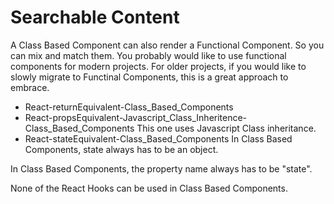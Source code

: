 # Searchable Content
A Class Based Component can also render a Functional Component. So you can mix and match them. You probably would like to use functional components for modern projects. For older projects, if you would like to slowly migrate to Functinal Components, this is a great approach to embrace.

- React-returnEquivalent-Class_Based_Components
- React-propsEquivalent-Javascript_Class_Inheritence-Class_Based_Components
This one uses Javascript Class inheritance.
- React-stateEquivalent-Class_Based_Components
In Class Based Components, state always has to be an object.

In Class Based Components, the property name always has to be "state".

None of the React Hooks can be used in Class Based Components.